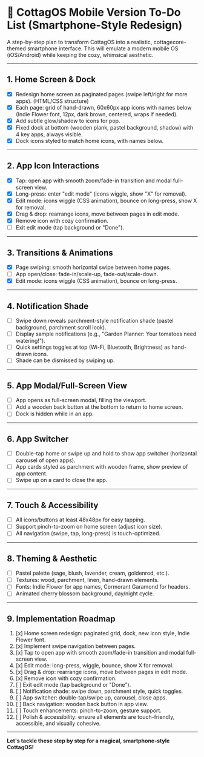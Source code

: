 # 📱 CottagOS Mobile Version To-Do List (Smartphone-Style Redesign)

A step-by-step plan to transform CottagOS into a realistic, cottagecore-themed smartphone interface. This will emulate a modern mobile OS (iOS/Android) while keeping the cozy, whimsical aesthetic.

---

## 1. Home Screen & Dock
- [x] Redesign home screen as paginated pages (swipe left/right for more apps). (HTML/CSS structure)
- [x] Each page: grid of hand-drawn, 60x60px app icons with names below (Indie Flower font, 12px, dark brown, centered, wraps if needed).
- [x] Add subtle glow/shadow to icons for pop.
- [x] Fixed dock at bottom (wooden plank, pastel background, shadow) with 4 key apps, always visible.
- [x] Dock icons styled to match home icons, with names below.

---

## 2. App Icon Interactions
- [x] Tap: open app with smooth zoom/fade-in transition and modal full-screen view.
- [x] Long-press: enter "edit mode" (icons wiggle, show "X" for removal).
- [x] Edit mode: icons wiggle (CSS animation), bounce on long-press, show X for removal.
- [x] Drag & drop: rearrange icons, move between pages in edit mode.
- [x] Remove icon with cozy confirmation.
- [ ] Exit edit mode (tap background or "Done").

---

## 3. Transitions & Animations
- [x] Page swiping: smooth horizontal swipe between home pages.
- [ ] App open/close: fade-in/scale-up, fade-out/scale-down.
- [x] Edit mode: icons wiggle (CSS animation), bounce on long-press.

---

## 4. Notification Shade
- [ ] Swipe down reveals parchment-style notification shade (pastel background, parchment scroll look).
- [ ] Display sample notifications (e.g., "Garden Planner: Your tomatoes need watering!").
- [ ] Quick settings toggles at top (Wi-Fi, Bluetooth, Brightness) as hand-drawn icons.
- [ ] Shade can be dismissed by swiping up.

---

## 5. App Modal/Full-Screen View
- [ ] App opens as full-screen modal, filling the viewport.
- [ ] Add a wooden back button at the bottom to return to home screen.
- [ ] Dock is hidden while in an app.

---

## 6. App Switcher
- [ ] Double-tap home or swipe up and hold to show app switcher (horizontal carousel of open apps).
- [ ] App cards styled as parchment with wooden frame, show preview of app content.
- [ ] Swipe up on a card to close the app.

---

## 7. Touch & Accessibility
- [ ] All icons/buttons at least 48x48px for easy tapping.
- [ ] Support pinch-to-zoom on home screen (adjust icon size).
- [ ] All navigation (swipe, tap, long-press) is touch-optimized.

---

## 8. Theming & Aesthetic
- [ ] Pastel palette (sage, blush, lavender, cream, goldenrod, etc.).
- [ ] Textures: wood, parchment, linen, hand-drawn elements.
- [ ] Fonts: Indie Flower for app names, Cormorant Garamond for headers.
- [ ] Animated cherry blossom background, day/night cycle.

---

## 9. Implementation Roadmap
1. [x] Home screen redesign: paginated grid, dock, new icon style, Indie Flower font.
2. [x] Implement swipe navigation between pages.
3. [x] Tap to open app with smooth zoom/fade-in transition and modal full-screen view.
4. [x] Edit mode: long-press, wiggle, bounce, show X for removal.
5. [x] Drag & drop: rearrange icons, move between pages in edit mode.
6. [x] Remove icon with cozy confirmation.
7. [ ] Exit edit mode (tap background or "Done").
8. [ ] Notification shade: swipe down, parchment style, quick toggles.
9. [ ] App switcher: double-tap/swipe up, carousel, close apps.
10. [ ] Back navigation: wooden back button in app view.
11. [ ] Touch enhancements: pinch-to-zoom, gesture support.
12. [ ] Polish & accessibility: ensure all elements are touch-friendly, accessible, and visually cohesive.

---

**Let's tackle these step by step for a magical, smartphone-style CottagOS!** 